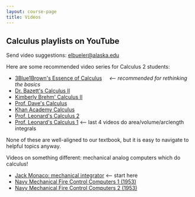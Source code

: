 ```yaml
---
layout: course-page
title: Videos
---
```


## Calculus playlists on YouTube

Send video suggestions: [elbueler@alaska.edu](mailto:elbueler@alaska.edu)

Here are some recommended video series for Calculus 2 students:

  * [3Blue1Brown's Essence of Calculus](https://www.youtube.com/playlist?list=PLZHQObOWTQDMsr9K-rj53DwVRMYO3t5Yr) &nbsp; &nbsp; <i><-- recommended for rethinking the basics</i>
  * [Dr. Bazett's Calculus II](https://www.youtube.com/playlist?list=PLHXZ9OQGMqxc4ySKTIW19TLrT91Ik9M4n)
  * [Kimberly Brehm' Calculus II](https://www.youtube.com/playlist?list=PLl-gb0E4MII1OxI-BbNkEhuwPHcKxuPSg)
  * [Prof. Dave's Calculus](https://www.youtube.com/playlist?list=PLybg94GvOJ9ELZEe9s2NXTKr41Yedbw7M)
  * [Khan Academy Calculus](https://www.youtube.com/playlist?list=PL19E79A0638C8D449)
  * [Prof. Leonard's Calculus 2](https://www.youtube.com/playlist?list=PLDesaqWTN6EQ2J4vgsN1HyBeRADEh4Cw-)
  * [Prof. Leonard's Calculus 1](https://www.youtube.com/playlist?list=PLF797E961509B4EB5) <-- last 4 videos do area/volume/arclength integrals

None of these are well-aligned to our textbook, but it is easy to navigate to helpful topics anyway.

Videos on something different: mechanical analog computers which do calculus!

  * [Jack Monaco: mechanical integrator](https://www.youtube.com/watch?v=s-y_lnzWQjk&t=471s) <-- start here
  * [Navy Mechanical Fire Control Computers 1 (1953)](https://www.youtube.com/watch?v=lr1uK24SND8)
  * [Navy Mechanical Fire Control Computers 2 (1953)](https://www.youtube.com/watch?v=5GZa63x3k60)
